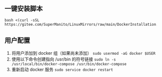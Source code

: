 
## 一键安装脚本
```
bash <(curl -sSL https://gitee.com/SuperManito/LinuxMirrors/raw/main/DockerInstallation.sh)
```
## 用户配置
1. 将用户添加到 docker 组（如果尚未添加）
`sudo usermod -aG docker $USER`
2. 使用以下命令创建指向 /usr/bin 的符号链接
`sudo ln -s /usr/local/bin/docker-compose /usr/bin/docker-compose`
3. 重新启动 docker 服务
`sudo service docker restart`
